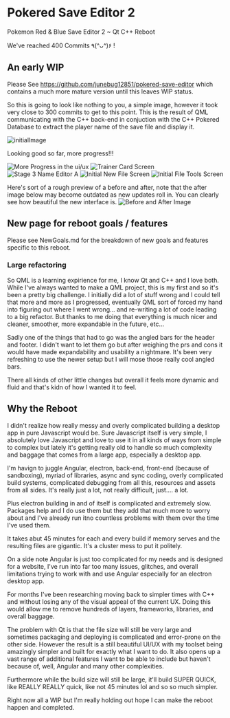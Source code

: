 # Pokered Save Editor 2
Pokemon Red & Blue Save Editor 2 ~ Qt C++ Reboot

We've reached 400 Commits ٩(^ᴗ^)۶ !

## An early WIP

Please See https://github.com/junebug12851/pokered-save-editor which contains a much more mature version 
until this leaves WIP status.

So this is going to look like nothing to you, a simple image, however it took very close to 300 commits to get to this point. This is the result of QML communicating with the C++ back-end in conjuction with the C++ Pokered Database to extract the player name of the save file and display it.

![initialImage](https://i.imgur.com/LB7LDxr.png)

Looking good so far, more progress!!!

![More Progress in the ui/ux](https://i.imgur.com/zp8xCDc.png)
![Trainer Card Screen](https://i.imgur.com/iRUopfu.png)
![Stage 3 Name Editor A](https://i.imgur.com/oYshJk2.png)
![Initial New File Screen](https://i.imgur.com/Woakr9P.png)
![Initial File Tools Screen](https://i.imgur.com/4oPvOE9.png)

Here's sort of a rough preview of a before and after, note that the after image below may become outdated as new updates roll in. You can clearly see how beautiful the new interface is.
![Before and After Image](https://i.imgur.com/KFhx0Rd.png)

## New page for reboot goals / features

Please see NewGoals.md for the breakdown of new goals and features specific to 
this reboot.

### Large refactoring

So QML is a learning expirience for me, I know Qt and C++ and I love both. While I've always wanted to make a QML project, this is my first and so it's been a pretty big challenge. I initially did a lot of stuff wrong and I could tell that more and more as I progressed, eventually QML sort of forced my hand into figuring out where I went wrong... and re-writing a lot of code leading to a big refactor. But thanks to me doing that everything is much nicer and cleaner, smoother, more expandable in the future, etc...

Sadly one of the things that had to go was the angled bars for the header and footer. I didn't want to let them go but after weighing the prs and cons it would have made expandability and usability a nightmare. It's been very refreshing to use the newer setup but I will mose those really cool angled bars.

There all kinds of other little changes but overall it feels more dynamic and fluid and that's kidn of how I wanted it to feel.

## Why the Reboot

I didn't realize how really messy and overly complicated building a desktop app in pure Javascript
would be. Sure Javascript itself is very simple, I absolutely love Javascript and love to use it
in all kinds of ways from simple to complex but lately it's getting really old to handle so much complexity
and baggage that comes from a large app, especially a desktop app.

I'm havign to juggle Angular, electron, back-end, front-end (because of sandboxing), myriad of
libraries, async and sync coding, overly complicated build systems, complicated debugging from all
this, resources and assets from all sides. It's really just a lot, not really difficult, just.... 
a lot.

Plus electron building in and of itself is complicated and extremely slow. Packages help and
I do use them but they add that much more to worry about and I've already run itno countless problems
with them over the time I've used them.

It takes abut 45 minutes for each and every build if memory serves and the resulting files are gigantic.
It's a cluster mess to put it politely.

On a side note Angular is just too complicated for my needs and is designed for a website, I've run into
far too many issues, glitches, and overall limitations trying to work with and use Angular especially
for an electron desktop app.

For months I've been researching moving back to simpler times with C++ and without losing any of the 
visual appeal of the current UX. Doing this would allow me to remove hundreds of layers, frameworks,
libraries, and overall baggage.

The problem with Qt is that the file size will still be very large and sometimes packaging and deploying
is complicated and error-prone on the other side. However the result is a still beautiful UI/UX with
my toolset being amazingly simpler and built for exactly what I want to do. It also opens up a vast
range of additional features I want to be able to include but haven't because of, well, Angular and
many other complexities.

Furthermore while the build size will still be large, it'll build SUPER QUICK, like REALLY REALLY quick,
like not 45 minutes lol and so so much simpler.

Right now all a WIP but I'm really holding out hope I can make the reboot happen and completed.
